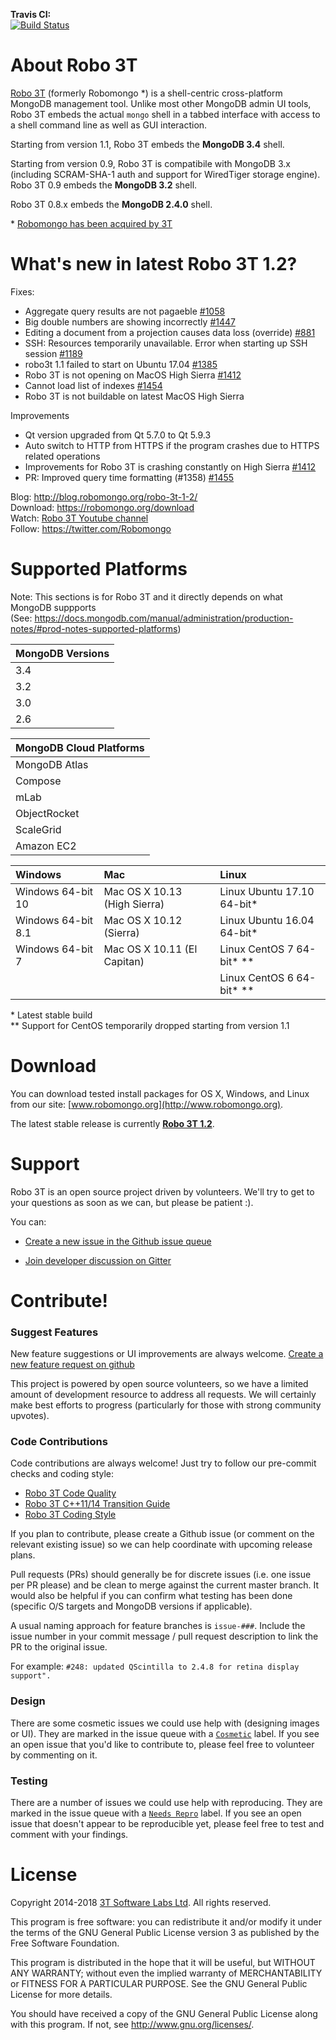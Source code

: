 **Travis CI:**   
[![Build Status](https://travis-ci.com/simsekgokhan/robomongo.png)](https://travis-ci.com/simsekgokhan/robomongo)

About Robo 3T
===============

[Robo 3T](http://www.robomongo.org) (formerly Robomongo *) is a shell-centric cross-platform MongoDB management tool. Unlike most other MongoDB admin UI tools, Robo 3T embeds the actual `mongo` shell in a tabbed interface with access to a shell command line as well as GUI interaction.

Starting from version 1.1, Robo 3T embeds the **MongoDB 3.4** shell.

Starting from version 0.9, Robo 3T is compatibile with MongoDB 3.x (including SCRAM-SHA-1 auth and support for WiredTiger storage engine). Robo 3T 0.9 embeds the **MongoDB 3.2** shell.

Robo 3T 0.8.x embeds the **MongoDB 2.4.0** shell.

\* [Robomongo has been acquired by 3T](https://studio3t.com/press/3t-software-labs-acquires-robomongo-the-most-widely-used-mongodb-tool/)

What's new in latest Robo 3T 1.2?
====================================

Fixes:  
  - Aggregate query results are not pagaeble [#1058](https://github.com/Studio3T/robomongo/issues/1058)      
  - Big double numbers are showing incorrectly [#1447](https://github.com/Studio3T/robomongo/issues/1447)  
  - Editing a document from a projection causes data loss (override) [#881](https://github.com/Studio3T/robomongo/issues/881)
  - SSH: Resources temporarily unavailable. Error when starting up SSH session [#1189](https://github.com/Studio3T/robomongo/issues/1189#issuecomment-353279070)
  - robo3t 1.1 failed to start on Ubuntu 17.04 [#1385](https://github.com/Studio3T/robomongo/issues/1385)
  - Robo 3T is not opening on MacOS High Sierra [#1412](https://github.com/Studio3T/robomongo/issues/1412#issuecomment-353276002)
  - Cannot load list of indexes [#1454](https://github.com/Studio3T/robomongo/issues/1454)
  - Robo 3T is not buildable on latest MacOS High Sierra  
  
Improvements 
  - Qt version upgraded from Qt 5.7.0 to Qt 5.9.3
  - Auto switch to HTTP from HTTPS if the program crashes due to HTTPS related operations 
  - Improvements for Robo 3T is crashing constantly on High Sierra [#1412](https://github.com/Studio3T/robomongo/issues/1412#issuecomment-353276002)
  - PR: Improved query time formatting (#1358) [#1455](https://github.com/Studio3T/robomongo/issues/1455)

Blog:     http://blog.robomongo.org/robo-3t-1-2/  
Download: https://robomongo.org/download  
Watch: [Robo 3T Youtube channel](https://www.youtube.com/channel/UCM_7WAseRWeeiBikExppstA)  
Follow: https://twitter.com/Robomongo

Supported Platforms
===============

Note: This sections is for Robo 3T and it directly depends on what MongoDB suppports  
(See: https://docs.mongodb.com/manual/administration/production-notes/#prod-notes-supported-platforms)

| MongoDB Versions      |
| :-------------------- |
| 3.4                   |
| 3.2                   |
| 3.0                   |
| 2.6                   |

| MongoDB Cloud Platforms|
| :------------ |
| MongoDB Atlas |
| Compose       |
| mLab          |
| ObjectRocket  | 
| ScaleGrid     |
| Amazon EC2    |

| Windows                |   Mac                            | Linux                       |        
|:---------------------- | :--------------------------------| :---------------------------|
| Windows 64-bit 10      |  Mac OS X 10.13 (High Sierra)    | Linux Ubuntu 17.10 64-bit*  |
  Windows 64-bit 8.1     |  Mac OS X 10.12 (Sierra)         | Linux Ubuntu 16.04 64-bit*  |
| Windows 64-bit 7       |  Mac OS X 10.11 (El Capitan)     | Linux CentOS 7 64-bit* **   |
|                        |                                  | Linux CentOS 6 64-bit*  **  |

\* Latest stable build  
\** Support for CentOS temporarily dropped starting from version 1.1  

Download
========

You can download tested install packages for OS X, Windows, and Linux from our site: [www.robomongo.org](http://www.robomongo.org).

The latest stable release is currently [**Robo 3T 1.2**](http://blog.robomongo.org/robo-3t-1-2/).

Support
=======

Robo 3T is an open source project driven by volunteers. We'll try to get to your questions as soon as we can, but please be patient :).

You can:

 - [Create a new issue in the Github issue queue](https://github.com/paralect/robomongo/issues)

 - [Join developer discussion on Gitter](https://gitter.im/paralect/robomongo)

Contribute!
===========

### Suggest Features

New feature suggestions or UI improvements are always welcome.
[Create a new feature request on github](https://github.com/paralect/robomongo/issues/new)

This project is powered by open source volunteers, so we have a limited amount of development resource to address all requests. We will certainly make best efforts to progress (particularly for those with strong community upvotes).

### Code Contributions

Code contributions are always welcome! Just try to follow our pre-commit checks and coding style: 
- [Robo 3T Code Quality](https://github.com/paralect/robomongo/wiki/Robomongo-Code-Quality)
- [Robo 3T C++11/14 Transition Guide](https://github.com/Studio3T/robomongo/wiki/Robomongo-Cplusplus-11,-14-Transition-Guide)
- [Robo 3T Coding Style](https://github.com/paralect/robomongo/wiki/Robomongo-Coding-Style)

If you plan to contribute, please create a Github issue (or comment on the relevant existing issue) so we can help coordinate with upcoming release plans.

Pull requests (PRs) should generally be for discrete issues (i.e. one issue per PR please) and be clean to merge against the current master branch. It would also be helpful if you can confirm what testing has been done (specific O/S targets and MongoDB versions if applicable).

A usual naming approach for feature branches is `issue-###`. Include the issue number in your commit message / pull request description to link the PR to the original issue.

For example:
```#248: updated QScintilla to 2.4.8 for retina display support".```

### Design

There are some cosmetic issues we could use help with (designing images or UI). They are marked in the issue queue with a [`Cosmetic`](https://github.com/paralect/robomongo/labels/cosmetic) label. If you see an open issue that you'd like to contribute to, please feel free to volunteer by commenting on it.

### Testing

There are a number of issues we could use help with reproducing. They are marked in the issue queue with a [`Needs Repro`](https://github.com/paralect/robomongo/labels/needs%20repro) label. If you see an open issue that doesn't appear to be reproducible yet, please feel free to test and comment with your findings.


License
=======

Copyright 2014-2018 [3T Software Labs Ltd](https://studio3t.com/). All rights reserved.

This program is free software: you can redistribute it and/or modify
it under the terms of the GNU General Public License version 3 as 
published by the Free Software Foundation.

This program is distributed in the hope that it will be useful,
but WITHOUT ANY WARRANTY; without even the implied warranty of
MERCHANTABILITY or FITNESS FOR A PARTICULAR PURPOSE.  See the
GNU General Public License for more details.

You should have received a copy of the GNU General Public License
along with this program. If not, see <http://www.gnu.org/licenses/>.

